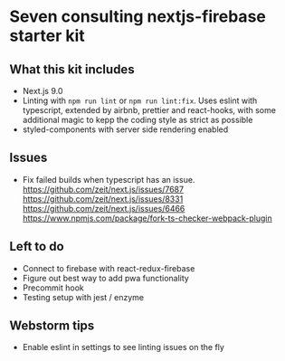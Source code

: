 # Seven consulting nextjs-firebase starter kit

## What this kit includes
- Next.js 9.0
- Linting with `npm run lint` or `npm run lint:fix`.
Uses eslint with typescript, extended by airbnb, prettier and react-hooks, with some additional magic
 to kepp the coding style as strict as possible
- styled-components with server side rendering enabled

## Issues
- Fix failed builds when typescript has an issue. \
https://github.com/zeit/next.js/issues/7687 \
https://github.com/zeit/next.js/issues/8331 \
https://github.com/zeit/next.js/issues/6466 \
https://www.npmjs.com/package/fork-ts-checker-webpack-plugin

## Left to do
- Connect to firebase with react-redux-firebase
- Figure out best way to add pwa functionality
- Precommit hook
- Testing setup with jest / enzyme

## Webstorm tips
- Enable eslint in settings to see linting issues on the fly
